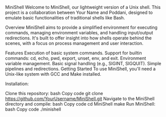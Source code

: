 MiniShell
Welcome to MiniShell, our lightweight version of a Unix shell. This project is a collaboration between Your Name and Poddani, designed to emulate basic functionalities of traditional shells like Bash.

Overview
MiniShell aims to provide a simplified environment for executing commands, managing environment variables, and handling input/output redirections. It's built to offer insight into how shells operate behind the scenes, with a focus on process management and user interaction.

Features
Execution of basic system commands.
Support for builtin commands: cd, echo, pwd, export, unset, env, and exit.
Environment variable management.
Basic signal handling (e.g., SIGINT, SIGQUIT).
Simple pipelines and redirections.
Getting Started
To use MiniShell, you'll need a Unix-like system with GCC and Make installed.

Installation:

Clone this repository:
bash
Copy code
git clone https://github.com/YourUsername/MiniShell.git
Navigate to the MiniShell directory and compile:
bash
Copy code
cd MiniShell
make
Run MiniShell:
bash
Copy code
./minishell

